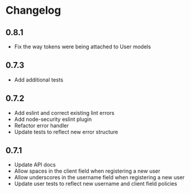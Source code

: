 # Changelog

## 0.8.1 
- Fix the way tokens were being attached to User models

## 0.7.3
- Add additional tests

## 0.7.2
- Add eslint and correct existing lint errors
- Add node-security eslint plugin
- Refactor error handler
- Update tests to reflect new error structure

## 0.7.1

- Update API docs
- Allow spaces in the client field when registering a new user
- Allow underscores in the username field when registering a new user
- Update user tests to reflect new username and client field policies
